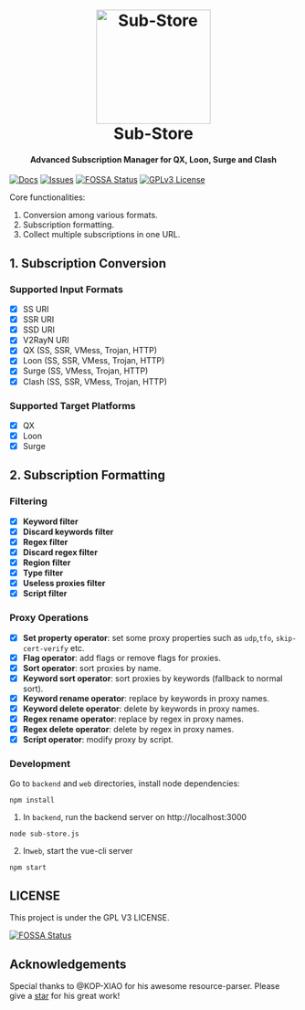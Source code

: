 <h1 align="center">
  <img src="https://raw.githubusercontent.com/58xinian/icon/master/Sub-Store1.png" alt="Sub-Store" width="200">
  <br>Sub-Store<br>
</h1>

<h4 align="center">Advanced Subscription Manager for QX, Loon, Surge and Clash</h4>

[![Docs](https://readthedocs.org/projects/yt2mp3/badge/?version=latest)](https://www.notion.so/Sub-Store-6259586994d34c11a4ced5c406264b46)
[![Issues](https://img.shields.io/github/issues-raw/Peng-YM/Sub-Store.svg?maxAge=25000)](https://github.com/Peng-YM/Sub-Store/issues)
[![FOSSA Status](https://app.fossa.com/api/projects/git%2Bgithub.com%2FPeng-YM%2FSub-Store.svg?type=shield)](https://app.fossa.com/projects/git%2Bgithub.com%2FPeng-YM%2FSub-Store?ref=badge_shield)
[![GPLv3 License](https://img.shields.io/badge/License-GPL%20v3-yellow.svg)](https://opensource.org/licenses/)

Core functionalities:
1. Conversion among various formats.
2. Subscription formatting.
3. Collect multiple subscriptions in one URL.
## 1. Subscription Conversion

### Supported Input Formats
- [x] SS URI
- [x] SSR URI
- [x] SSD URI
- [x] V2RayN URI
- [x] QX (SS, SSR, VMess, Trojan, HTTP)
- [x] Loon (SS, SSR, VMess, Trojan, HTTP)
- [x] Surge (SS, VMess, Trojan, HTTP)
- [x] Clash (SS, SSR, VMess, Trojan, HTTP)

### Supported Target Platforms
- [x] QX
- [x] Loon
- [x] Surge

## 2. Subscription Formatting
### Filtering
- [x] **Keyword filter**
- [x] **Discard keywords filter**
- [x] **Regex filter**
- [x] **Discard regex filter**
- [x] **Region filter**
- [x] **Type filter**
- [x] **Useless proxies filter**
- [x] **Script filter**

### Proxy Operations
- [x] **Set property operator**: set some proxy properties such as `udp`,`tfo`, `skip-cert-verify` etc.
- [x] **Flag operator**: add flags or remove flags for proxies.
- [x] **Sort operator**: sort proxies by name.
- [x] **Keyword sort operator**: sort proxies by keywords (fallback to normal sort).
- [x] **Keyword rename operator**: replace by keywords in proxy names.
- [x] **Keyword delete operator**: delete by keywords in proxy names.
- [x] **Regex rename operator**: replace by regex in proxy names.
- [x] **Regex delete operator**: delete by regex in proxy names.
- [x] **Script operator**: modify proxy by script.

### Development
Go to `backend` and `web` directories, install node dependencies:
```
npm install
```

1. In `backend`, run the backend server on http://localhost:3000

```
node sub-store.js
```

2. In`web`, start the vue-cli server
```
npm start
```

## LICENSE
This project is under the GPL V3 LICENSE.


[![FOSSA Status](https://app.fossa.com/api/projects/git%2Bgithub.com%2FPeng-YM%2FSub-Store.svg?type=large)](https://app.fossa.com/projects/git%2Bgithub.com%2FPeng-YM%2FSub-Store?ref=badge_large)

## Acknowledgements
Special thanks to @KOP-XIAO for his awesome resource-parser. Please give a [star](https://github.com/KOP-XIAO/QuantumultX) for his great work!
